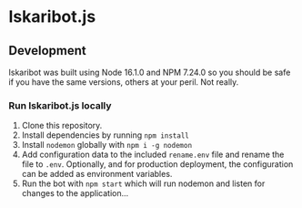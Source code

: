 # Iskaribot.js

## Development

Iskaribot was built using Node 16.1.0 and NPM 7.24.0 so you should be safe if you have the same versions, others at your peril. Not really.

### Run Iskaribot.js locally

1. Clone this repository.
1. Install dependencies by running `npm install`
1. Install `nodemon` globally with `npm i -g nodemon`
1. Add configuration data to the included `rename.env` file and rename the file to `.env`. Optionally, and for production deployment, the configuration can be added as environment variables.
1. Run the bot with `npm start` which will run nodemon and listen for changes to the application...
